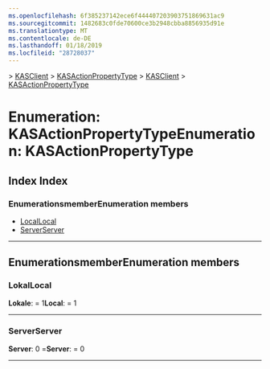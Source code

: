 ```yaml
---
ms.openlocfilehash: 6f385237142ece6f444407203903751869631ac9
ms.sourcegitcommit: 1482683c0fde70600ce3b2948cbba8856935d91e
ms.translationtype: MT
ms.contentlocale: de-DE
ms.lasthandoff: 01/18/2019
ms.locfileid: "28728037"
---
```

<span data-ttu-id="9b047-101">[](../README.md) > [KASClient](../modules/kasclient.md) > [KASActionPropertyType](../enums/kasclient.kasactionpropertytype.md)</span><span class="sxs-lookup"><span data-stu-id="9b047-101">[](../README.md) > [KASClient](../modules/kasclient.md) > [KASActionPropertyType](../enums/kasclient.kasactionpropertytype.md)</span></span>

# <a name="enumeration-kasactionpropertytype"></a><span data-ttu-id="9b047-102">Enumeration: KASActionPropertyType</span><span class="sxs-lookup"><span data-stu-id="9b047-102">Enumeration: KASActionPropertyType</span></span>

## <a name="index"></a><span data-ttu-id="9b047-103">Index </span><span class="sxs-lookup"><span data-stu-id="9b047-103">Index</span></span>

### <a name="enumeration-members"></a><span data-ttu-id="9b047-104">Enumerationsmember</span><span class="sxs-lookup"><span data-stu-id="9b047-104">Enumeration members</span></span>

* [<span data-ttu-id="9b047-105">Local</span><span class="sxs-lookup"><span data-stu-id="9b047-105">Local</span></span>](kasclient.kasactionpropertytype.md#local)
* [<span data-ttu-id="9b047-106">Server</span><span class="sxs-lookup"><span data-stu-id="9b047-106">Server</span></span>](kasclient.kasactionpropertytype.md#server)

---

## <a name="enumeration-members"></a><span data-ttu-id="9b047-107">Enumerationsmember</span><span class="sxs-lookup"><span data-stu-id="9b047-107">Enumeration members</span></span>

<a id="local"></a>

###  <a name="local"></a><span data-ttu-id="9b047-108">Lokal</span><span class="sxs-lookup"><span data-stu-id="9b047-108">Local</span></span>

<span data-ttu-id="9b047-109">**Lokale**: = 1</span><span class="sxs-lookup"><span data-stu-id="9b047-109">**Local**:  = 1</span></span>

___

<a id="server"></a>

###  <a name="server"></a><span data-ttu-id="9b047-110">Server</span><span class="sxs-lookup"><span data-stu-id="9b047-110">Server</span></span>

<span data-ttu-id="9b047-111">**Server**: 0 =</span><span class="sxs-lookup"><span data-stu-id="9b047-111">**Server**:  = 0</span></span>

___


